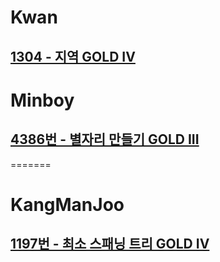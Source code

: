 # Kwan
## [1304 - 지역 GOLD IV](https://www.acmicpc.net/problem/1304)

# Minboy
## [4386번 - 별자리 만들기 GOLD III](https://www.acmicpc.net/problem/4386)
=======

# KangManJoo
## [1197번 - 최소 스패닝 트리 GOLD IV](https://www.acmicpc.net/problem/1197)


